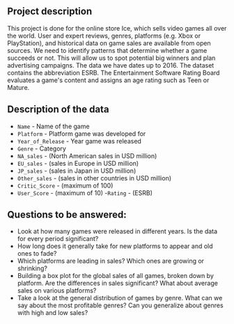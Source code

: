 ## Project description

This project is done for the online store Ice, which sells video games all over the world. User and expert reviews, genres, platforms (e.g. Xbox or PlayStation), and historical data on game sales are available from open sources. We need to identify patterns that determine whether a game succeeds or not. This will allow us to spot potential big winners and plan advertising campaigns.
The data we have dates up to 2016. The dataset contains the abbreviation ESRB. The Entertainment Software Rating Board evaluates a game's content and assigns an age rating such as Teen or Mature.

## Description of the data

- `Name` - Name of the game
- `Platform` - Platform game was developed for
- `Year_of_Release` - Year game was released
- `Genre` - Category
- `NA_sales` - (North American sales in USD million)
- `EU_sales` - (sales in Europe in USD million)
- `JP_sales` - (sales in Japan in USD million)
- `Other_sales` - (sales in other countries in USD million)
- `Critic_Score` - (maximum of 100)
- `User_Score` - (maximum of 10)
 -`Rating` - (ESRB)

## Questions to be answered:

- Look at how many games were released in different years. Is the data for every period significant?
- How long does it generally take for new platforms to appear and old ones to fade?
- Which platforms are leading in sales? Which ones are growing or shrinking? 
- Building a box plot for the global sales of all games, broken down by platform. Are the differences in sales significant? What about average sales on various platforms?
- Take a look at the general distribution of games by genre. What can we say about the most profitable genres? Can you generalize about genres with high and low sales?



